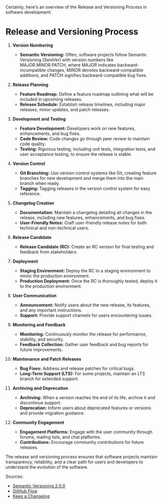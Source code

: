 Certainly, here's an overview of the Release and Versioning Process in software development:

# Release and Versioning Process

1. **Version Numbering**
   - **Semantic Versioning:** Often, software projects follow Semantic Versioning (SemVer) with version numbers like MAJOR.MINOR.PATCH, where MAJOR indicates backward-incompatible changes, MINOR denotes backward-compatible additions, and PATCH signifies backward-compatible bug fixes.

2. **Release Planning**
   - **Feature Roadmap:** Define a feature roadmap outlining what will be included in upcoming releases.
   - **Release Schedule:** Establish release timelines, including major releases, minor updates, and patch releases.

3. **Development and Testing**
   - **Feature Development:** Developers work on new features, enhancements, and bug fixes.
   - **Code Review:** Code changes go through peer review to maintain code quality.
   - **Testing:** Rigorous testing, including unit tests, integration tests, and user acceptance testing, to ensure the release is stable.

4. **Version Control**
   - **Git Branching:** Use version control systems like Git, creating feature branches for new development and merge them into the main branch when ready.
   - **Tagging:** Tagging releases in the version control system for easy reference.

5. **Changelog Creation**
   - **Documentation:** Maintain a changelog detailing all changes in the release, including new features, enhancements, and bug fixes.
   - **User-Friendly Notes:** Craft user-friendly release notes for both technical and non-technical users.

6. **Release Candidate**
   - **Release Candidate (RC):** Create an RC version for final testing and feedback from stakeholders.

7. **Deployment**
   - **Staging Environment:** Deploy the RC to a staging environment to mimic the production environment.
   - **Production Deployment:** Once the RC is thoroughly tested, deploy it to the production environment.

8. **User Communication**
   - **Announcement:** Notify users about the new release, its features, and any important instructions.
   - **Support:** Provide support channels for users encountering issues.

9. **Monitoring and Feedback**
   - **Monitoring:** Continuously monitor the release for performance, stability, and security.
   - **Feedback Collection:** Gather user feedback and bug reports for future improvements.

10. **Maintenance and Patch Releases**
    - **Bug Fixes:** Address and release patches for critical bugs.
    - **Long-Term Support (LTS):** For some projects, maintain an LTS branch for extended support.

11. **Archiving and Deprecation**
    - **Archiving:** When a version reaches the end of its life, archive it and discontinue support.
    - **Deprecation:** Inform users about deprecated features or versions and provide migration guidance.

12. **Community Engagement**
    - **Engagement Platforms:** Engage with the user community through forums, mailing lists, and chat platforms.
    - **Contributions:** Encourage community contributions for future releases.

The release and versioning process ensures that software projects maintain transparency, reliability, and a clear path for users and developers to understand the evolution of the software.

Sources:
- [Semantic Versioning 2.0.0](https://semver.org/)
- [GitHub Flow](https://guides.github.com/introduction/flow/)
- [Keep a Changelog](https://keepachangelog.com/)